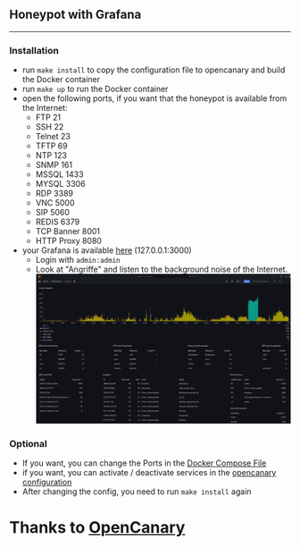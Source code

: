 ## Honeypot with Grafana

---

### Installation

* run ```make install``` to copy the configuration file to opencanary and build the Docker container
* run ```make up``` to run the Docker container
* open the following ports, if you want that the honeypot is available from the Internet:
   * FTP 21
   * SSH 22
   * Telnet 23
   * TFTP 69
   * NTP 123
   * SNMP 161
   * MSSQL 1433
   * MYSQL 3306
   * RDP 3389
   * VNC 5000
   * SIP 5060
   * REDIS 6379
   * TCP Banner 8001
   * HTTP Proxy 8080
* your Grafana is available [here](http://127.0.0.1:3000) (127.0.0.1:3000)
  * Login with ```admin:admin```
  * Look at "Angriffe" and listen to the background noise of the Internet.
    ![img.png](assets/img.png)


### Optional
* If you want, you can change the Ports in the [Docker Compose File](./docker-compose.yaml)
* if you want, you can activate / deactivate services in the [opencanary configuration](./config/.opencanary.conf)
* After changing the config, you need to run ```make install``` again


# Thanks to [OpenCanary](https://github.com/thinkst/opencanary)
